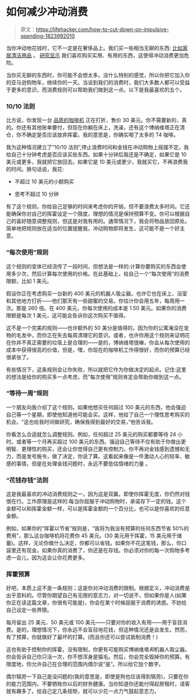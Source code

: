 # 如何减少冲动消费

> 原文：<https://lifehacker.com/how-to-cut-down-on-impulsive-spending-1823992010>

当你冲动地花钱时，它不一定是在奢侈品上。我们买一些相当无聊的东西: [比如家居清洁用品](https://www.thewildwong.com/impulsive-spending/) 。 [研究显示](https://academic.oup.com/jcr/article-abstract/43/6/1031/2687775/Control-Deprivation-Motivates-Acquisition-of) 我们喜欢购买实用、有用的东西，这使得冲动消费更加危险。



当你买无聊的东西时，你可能不会想太多。没什么特别的感觉，所以你把它加入你的亚马逊购物车，继续你的一天。当谈到我们的消费时，我们大多数人都可以受益于更多的意识，而消费规则可以帮助我们做到这一点。以下是我最喜欢的五个。

### **10/10 法则**

比方说，你发现一台 [品质的咖啡机](https://gear.lifehacker.com/these-are-your-five-favorite-coffee-makers-1758084836#_ga=2.168256738.2102030851.1521737262-320535205.1521737260) 正在打折，售价 30 美元。你不需要新的，真的。你还有其他账单要付，但现在你躺在床上，洗澡，还有这个博纳维塔正在清仓，你不确定是否应该放弃挥霍。我的意思是，你确实喝了太多的 T4 咖啡。

我为这种情况建立了“10/10 法则”,停止浪费时间和金钱在冲动购物上摇摆不定。我给自己十分钟考虑是否应该买些东西。如果十分钟后我还是不确定，如果它是 10 美元或更多，我就把它放回去。如果它是 10 美元或更少，我就买它，不再浪费我的时间。换句话说，我花:

*   不超过 10 美元的小额购买

*   思考不超过 10 分钟

有了这个规则，你给自己足够的时间来考虑你的开销，但不要浪费太多时间。它还能确保你对自己的挥霍设定一个限度，理想的情况是保持预算不变。你可以根据自己的喜好随意调整规则，但这是对我有用的。通常情况下，我会将物品放回原处。简单地把规则放在适当的位置提醒我，冲动购物即将发生，这可能不是一个好主意。

### **“每次使用”规则**

这个规则的变体已经流传了一段时间，但想法是一样的:计算你要购买的东西会使用多少次，然后计算每次使用的价格。在此基础上，给自己一个“每次使用”的消费限额，比如 1 美元。

假设你正在考虑购买一台新的 400 美元的机器人吸尘器。也许它也在床上、浴室和其他地方打折——他们那天有一些甜蜜的交易。你估计你会用五年，每周用一次。那是 260 倍。在 400 美元，你每次使用的成本是 1.50 美元。如果你的消费限额是每次 1 美元，这可能会告诉你这次购买不值得。

这不是一个完美的规则——也许额外的 50 美分是值得的，因为你的公寓淹没在宠物的毛发中，而你正在失去每周清理它的意识。或者，也许你用这个规则来证明花在你并不真正需要的垃圾上是合理的——是的，博纳维塔很棒，你会从每次使用的成本中获得很高的价值，但是，嘿，你现在的咖啡机工作得很好，而你的预算已经很紧张了。

有些情况下，这条规则会让你失败，所以就把它作为你做决定的起点。记住:这里的想法是给你的购买多一点考虑，而“每次使用”规则肯定会帮助你做到这一点。

### **“等待一周”规则**

一个朋友向我介绍了这个规则。如果他想买任何超过 100 美元的东西，他会强迫自己等一个星期，即使他知道他可能会买。这样，他给了自己一个理性思考购买的机会。“这也给我时间做研究，确保我得到最好的交易，”他告诉我。

你看怎么合适就怎么调整规则。例如，任何超过 25 美元的购买都要等待 24 小时。或者等一个月再买超过 100 美元的东西。强迫自己等待不仅有助于你做出更明智、更理性的购买，还会让你觉得自己更有控制力。你不再对金钱感到遗憾和无力，而是发号施令，做了决定，你说了算。这看起来像是一件激动人心的轻率、敏感的事情，但是在处理金钱问题时，永远不要低估情绪的力量 。

### **“花钱存钱”法则**

这是我最喜欢的冲动消费规则之一，因为这是双赢。即使你挥霍无度，你仍然对钱很在行。工作原理是这样的:每当你屈服于冲动购物时，承诺存下一定的钱。这个金额可以和挥霍金额一样，可以是挥霍金额的一个百分比，也可以是你喜欢的任意金额。

例如，如果你的“挥霍以节省”规则是，“我将为我没有预算的任何东西节省 50%的费用”，那么这台咖啡机将花费你 45 美元。(30 美元用于挥霍，15 美元用于储蓄)。这样，无论你做什么决定，你都可以省钱。如果你不花这笔钱，那么，你口袋里还有现金。如果你真的消费了，你还是在存钱。你必须对你的每一次购物多考虑一会儿，因为这会让你花费更多。

### **挥霍预算**

好吧，本质上这不是一条规则；这是你对冲动消费的限制。根据定义，冲动消费是出乎意料的。尽管你期望自己有无限的意志力，对一切说不，但如果你是人(如果你正在读这篇文章，你很有可能是)，你会在某个时候屈服于消费的诱惑。不妨给自己设定一些界限。

每月留出 25 美元、50 美元或 100 美元——只要对你的收入有用——用于盲目消费。是的，理想情况下，你永远不会盲目地花钱，但这种情况还是会发生。然而，有了预算，你就做好了最坏的打算。(而且你还可以尝试抵制消费！)

这也有助于控制你的挥霍。没有限制，你更有可能购买博纳维塔*和*机器人吸尘器。你会告诉自己你只活一次，你不想浑身是猫毛。然后，你会完全毁掉你的预算。有限度地，你允许自己在合理的范围内偶尔说“是”。所以给它加个数字。

偶尔犒劳一下自己是没问题的(我的意思是，即使是狗也应该得到犒劳)，只要在你的能力范围内，不要牺牲你以后的财务健康。当你知道你还能付得起房租时，请客就有趣多了。给自己定几条规矩，就可以少花一点力气鼓起意志力。